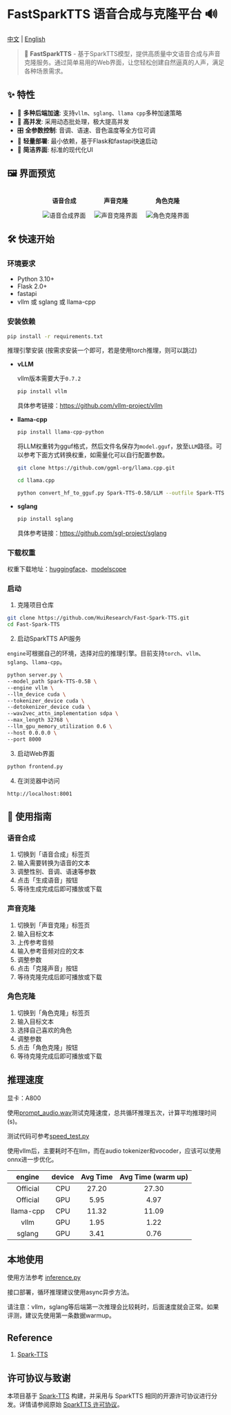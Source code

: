 # FastSparkTTS 语音合成与克隆平台 🔊

[中文](README.MD) | [English](README_EN.MD)

> 🚀 **FastSparkTTS** - 基于SparkTTS模型，提供高质量中文语音合成与声音克隆服务。通过简单易用的Web界面，让您轻松创建自然逼真的人声，满足各种场景需求。

## ✨ 特性

- 🚀 **多种后端加速**: 支持`vllm`、`sglang`、`llama cpp`多种加速策略
- 🎯 **高并发**: 采用动态批处理，极大提高并发
- 🎛️ **全参数控制**: 音调、语速、音色温度等全方位可调
- 📱 **轻量部署**: 最小依赖，基于Flask和fastapi快速启动
- 🎨 **简洁界面**: 标准的现代化UI

## 🖼️ 界面预览

<div style="display: flex; justify-content: center; align-items: center; gap: 20px; flex-wrap: wrap;">
  <div style="text-align: center;">
    <p><strong>语音合成</strong></p>    
    <img src="source/generate_ui.png" alt="语音合成界面">
  </div>
  <div style="text-align: center;">
    <p><strong>声音克隆</strong></p>
    <img src="source/clone.png" alt="声音克隆界面">
  </div>
  <div style="text-align: center;">
    <p><strong>角色克隆</strong></p>
    <img src="source/role_clone.png" alt="角色克隆界面">
  </div>
</div>

## 🛠️ 快速开始

### 环境要求

- Python 3.10+
- Flask 2.0+
- fastapi
- vllm 或 sglang 或 llama-cpp

### 安装依赖

```bash
pip install -r requirements.txt
```

推理引擎安装 (按需求安装一个即可，若是使用torch推理，则可以跳过)

- **vLLM**

  vllm版本需要大于`0.7.2`
    ```bash
    pip install vllm
    ```
  具体参考链接：https://github.com/vllm-project/vllm


- **llama-cpp**
    ```bash
    pip install llama-cpp-python
    ```
  将LLM权重转为gguf格式，然后文件名保存为`model.gguf`，放至`LLM`路径。可以参考下面方式转换权重，如需量化可以自行配置参数。
    ```bash
    git clone https://github.com/ggml-org/llama.cpp.git
    
    cd llama.cpp
    
    python convert_hf_to_gguf.py Spark-TTS-0.5B/LLM --outfile Spark-TTS-0.5B/LLM/model.gguf
    ```

- **sglang**

    ```bash
    pip install sglang
    ```

  具体参考链接：https://github.com/sgl-project/sglang

### 下载权重

权重下载地址：[huggingface](https://huggingface.co/SparkAudio/Spark-TTS-0.5B)、[modelscope](https://modelscope.cn/models/SparkAudio/Spark-TTS-0.5B)

### 启动

1. 克隆项目仓库

```bash
git clone https://github.com/HuiResearch/Fast-Spark-TTS.git
cd Fast-Spark-TTS
```

2. 启动SparkTTS API服务

`engine`可根据自己的环境，选择对应的推理引擎。目前支持`torch`、`vllm`、`sglang`、`llama-cpp`。
```bash
python server.py \
--model_path Spark-TTS-0.5B \
--engine vllm \
--llm_device cuda \
--tokenizer_device cuda \
--detokenizer_device cuda \
--wav2vec_attn_implementation sdpa \
--max_length 32768 \
--llm_gpu_memory_utilization 0.6 \
--host 0.0.0.0 \
--port 8000
```

3. 启动Web界面

```bash
python frontend.py
```

4. 在浏览器中访问

```
http://localhost:8001
```

## 🚀 使用指南

### 语音合成

1. 切换到「语音合成」标签页
2. 输入需要转换为语音的文本
3. 调整性别、音调、语速等参数
4. 点击「生成语音」按钮
5. 等待生成完成后即可播放或下载

### 声音克隆

1. 切换到「声音克隆」标签页
2. 输入目标文本
3. 上传参考音频
4. 输入参考音频对应的文本
5. 调整参数
6. 点击「克隆声音」按钮
7. 等待克隆完成后即可播放或下载

### 角色克隆

1. 切换到「角色克隆」标签页
2. 输入目标文本
3. 选择自己喜欢的角色
4. 调整参数
5. 点击「角色克隆」按钮
6. 等待克隆完成后即可播放或下载

## 推理速度

显卡：A800

使用[prompt_audio.wav](example/prompt_audio.wav)测试克隆速度，总共循环推理五次，计算平均推理时间 (s)。

测试代码可参考[speed_test.py](speed_test.py)

使用vllm后，主要耗时不在llm，而在audio tokenizer和vocoder，应该可以使用onnx进一步优化。

|  engine   | device | Avg Time | 	Avg Time (warm up) |
|:---------:|:------:|:--------:|:-------------------:|
| Official  |  CPU   |  27.20   |        27.30        |
| Official  |  GPU   |   5.95   |        4.97         |
| llama-cpp |  CPU   |  11.32   |        11.09        |
|   vllm    |  GPU   |   1.95   |        1.22         |
|  sglang   |  GPU   |   3.41   |        0.76         |

## 本地使用

使用方法参考 [inference.py](inference.py)

接口部署，循环推理建议使用async异步方法。

请注意：vllm，sglang等后端第一次推理会比较耗时，后面速度就会正常。如果评测，建议先使用第一条数据warmup。

## Reference

1. [Spark-TTS](https://github.com/SparkAudio/Spark-TTS)

## 许可协议与致谢

本项目基于 [Spark-TTS](https://github.com/SparkAudio/Spark-TTS) 构建，并采用与 SparkTTS
相同的开源许可协议进行分发。详情请参阅原始 [SparkTTS 许可协议](https://github.com/SparkAudio/Spark-TTS/blob/main/LICENSE)。